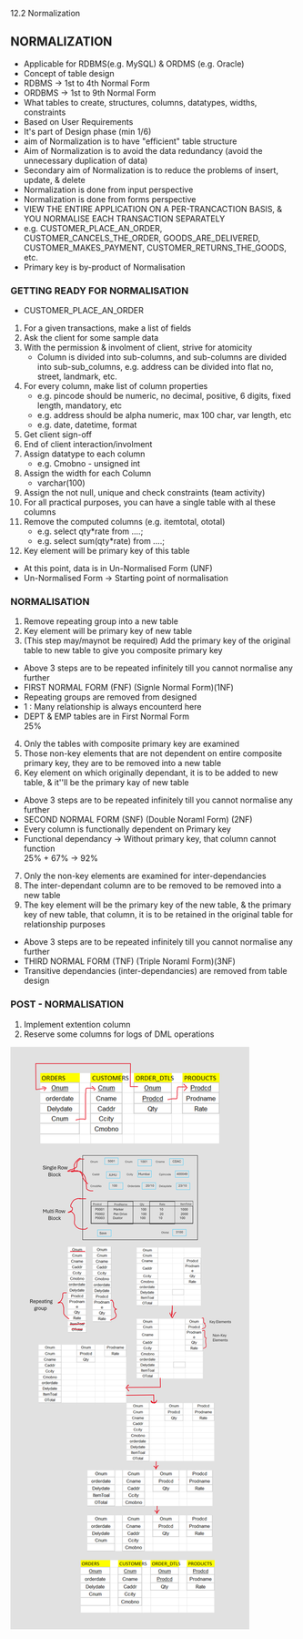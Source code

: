 12.2 Normalization

## NORMALIZATION

- Applicable for RDBMS(e.g. MySQL) & ORDMS (e.g. Oracle)
- Concept of table design
- RDBMS -> 1st to 4th Normal Form
- ORDBMS -> 1st to 9th Normal Form
- What tables to create, structures, columns, datatypes, widths, constraints
- Based on User Requirements
- It's part of Design phase (min 1/6)
- aim of Normalization is to have "efficient" table structure
- Aim of Normalization is to avoid the data redundancy (avoid the unnecessary duplication of data)
- Secondary aim of Normalization is to reduce the problems of insert, update, & delete
- Normalization is done from input perspective
- Normalization is done from forms perspective
- VIEW THE ENTIRE APPLICATION ON A PER-TRANCACTION BASIS, & YOU NORMALISE EACH TRANSACTION SEPARATELY
- e.g. CUSTOMER_PLACE_AN_ORDER, CUSTOMER_CANCELS_THE_ORDER, GOODS_ARE_DELIVERED, CUSTOMER_MAKES_PAYMENT, CUSTOMER_RETURNS_THE_GOODS, etc.
- Primary key is by-product of Normalisation

### GETTING READY FOR NORMALISATION
- CUSTOMER_PLACE_AN_ORDER
1. For a given transactions, make a list of fields
2. Ask the client for some sample data
3. With the permission & involment of client, strive for atomicity
	- Column is divided into sub-columns, and sub-columns are divided into sub-sub_columns, e.g. address can be divided into flat no, street, landmark, etc.
4. For every column, make list of column properties
	- e.g. pincode should be numeric, no decimal, positive, 6 digits, fixed length, mandatory, etc
	- e.g. address should be alpha numeric, max 100 char, var length, etc
	- e.g. date, datetime, format
5. Get client sign-off
6. End of client interaction/involment
7. Assign datatype to each column
	- e.g. Cmobno - unsigned int
8. Assign the width for each Column
	- varchar(100)
9. Assign the not null, unique and check constraints (team activity)
10. For all practical purposes, you can have a single table with al these columns
11. Remove the computed columns (e.g. itemtotal, ototal)
	- e.g. select qty*rate from ....;
	- e.g. select sum(qty*rate) from ....;
12. Key element will be primary key of this table

- At this point, data is in Un-Normalised Form (UNF) 
- Un-Normalised Form -> Starting point of normalisation

### NORMALISATION

1. Remove repeating group into a new table
2. Key element will be primary key of new table
3. (This step may/maynot be required) Add the primary key of the original table to new table to give you composite primary key
- Above 3 steps are to be repeated infinitely till you cannot normalise any further   
- FIRST NORMAL FORM (FNF) (Signle Normal Form)(1NF)  
- Repeating groups are removed from designed   
- 1 : Many relationship is always encounterd here
- DEPT & EMP tables are in First Normal Form   
25%

4. Only the tables with composite primary key are examined
5. Those non-key elements that are not dependent on entire composite primary key, they are to be removed into a new table
6. Key element on which originally dependant, it is to be added to new table, & it''ll be the primary kay of new table
- Above 3 steps are to be repeated infinitely till you cannot normalise any further
- SECOND NORMAL FORM (SNF) (Double Noraml Form) (2NF)
- Every column is functionally dependent on Primary key
- Functional dependancy -> Without primary key, that column cannot function   
25% + 67% -> 92%

7. Only the non-key elements are examined for inter-dependancies
8. The inter-dependant column are to be removed to be removed into a new table
9. The key element will be the primary key of the new table, & the primary key of new table, that column, it is to be retained in the original table for relationship purposes
- Above 3 steps are to be repeated infinitely till you cannot normalise any further
- THIRD NORMAL FORM (TNF) (Triple Noraml Form)(3NF)
- Transitive dependancies (inter-dependancies) are removed from table design


### POST - NORMALISATION
1. Implement extention column
2. Reserve some columns for logs of DML operations

![Normalisation](/DBT/D12/Normalisation.png)

